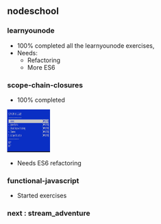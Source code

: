 ## nodeschool

### learnyounode

- 100% completed all the learnyounode exercises,
- Needs:
    - Refactoring
    - More ES6
  
### scope-chain-closures

- 100% completed

<img src="scope-chains-closures/sccjs.png" alt="scope-chain-closures" width="100" height="100"/>
  
- Needs ES6 refactoring

### functional-javascript

- Started exercises

### next : stream_adventure




